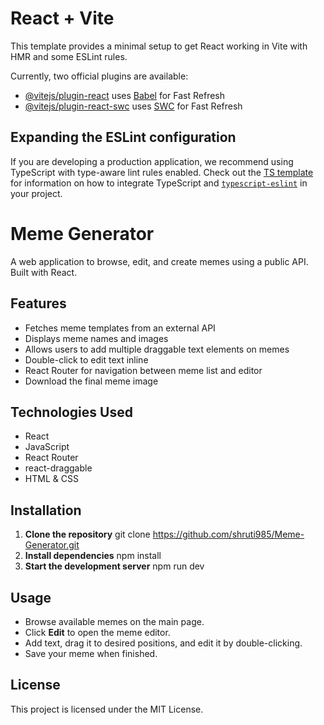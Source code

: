 # React + Vite

This template provides a minimal setup to get React working in Vite with HMR and some ESLint rules.

Currently, two official plugins are available:

- [@vitejs/plugin-react](https://github.com/vitejs/vite-plugin-react/blob/main/packages/plugin-react) uses [Babel](https://babeljs.io/) for Fast Refresh
- [@vitejs/plugin-react-swc](https://github.com/vitejs/vite-plugin-react/blob/main/packages/plugin-react-swc) uses [SWC](https://swc.rs/) for Fast Refresh

## Expanding the ESLint configuration

If you are developing a production application, we recommend using TypeScript with type-aware lint rules enabled. Check out the [TS template](https://github.com/vitejs/vite/tree/main/packages/create-vite/template-react-ts) for information on how to integrate TypeScript and [`typescript-eslint`](https://typescript-eslint.io) in your project.

# Meme Generator

A web application to browse, edit, and create memes using a public API. Built with React.

## Features
- Fetches meme templates from an external API
- Displays meme names and images
- Allows users to add multiple draggable text elements on memes
- Double-click to edit text inline
- React Router for navigation between meme list and editor
- Download the final meme image

## Technologies Used
- React
- JavaScript
- React Router
- react-draggable
- HTML & CSS

## Installation

1. **Clone the repository**
       git clone  https://github.com/shruti985/Meme-Generator.git
2. **Install dependencies**
       npm install
3. **Start the development server**
       npm run dev

## Usage
- Browse available memes on the main page.
- Click **Edit** to open the meme editor.
- Add text, drag it to desired positions, and edit it by double-clicking.
- Save your meme when finished.

## License
This project is licensed under the MIT License.
